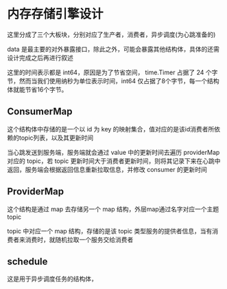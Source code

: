 # 内存存储引擎设计

这里分成了三个大板块，分别对应了生产者，消费者，异步调度(为心跳准备的)

data 是最主要的对外暴露接口，除此之外，可能会暴露其他结构体，具体的还需设计完成之后再进行叙述

这里的时间表示都是 int64，原因是为了节省空间， time.Timer 占据了 24 个字节，然而当我们使用纳秒为单位表示时间，int64 仅占据了8个字节，每一个结构体就能节省16个字节。

## ConsumerMap

这个结构体中存储的是一个以 id 为 key 的映射集合，值对应的是该id消费者所依赖的topic列表，以及其更新时间

当心跳发送到服务端，服务端就会通过 value 中的更新时间去遍历 providerMap 对应的 topic，若 topic 更新时间大于消费者更新时间，则将其记录下来在心跳中返回，服务端会根据返回信息重新拉取信息，并修改 consumer 的更新时间

## ProviderMap

这个结构是通过 map 去存储另一个 map 结构，外层map通过名字对应一个主题topic

topic 中对应一个 map 结构，存储的是该 topic 类型服务的提供者信息，当有消费者来消费时，就随机拉取一个服务交给消费者

## schedule

这是用于异步调度任务的结构体，